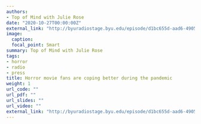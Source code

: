 ```yaml
---
authors:
- Top of Mind with Julie Rose
date: "2020-10-27T00:00:00Z"
external_link: "http://byuradiostage.byu.edu/episode/d1bc655d-aad6-4905-b855-600c19fc05a7/top-of-mind-with-julie-rose-fake-news-homework-horror-films"
image:
  caption:
  focal_point: Smart
summary: Top of Mind with Julie Rose
tags:
- horror
- radio
- press
title: Horror movie fans are coping better during the pandemic
weight: 1
url_code: ""
url_pdf: ""
url_slides: ""
url_video: ""
external_link: "http://byuradiostage.byu.edu/episode/d1bc655d-aad6-4905-b855-600c19fc05a7/top-of-mind-with-julie-rose-fake-news-homework-horror-films"
---
```

